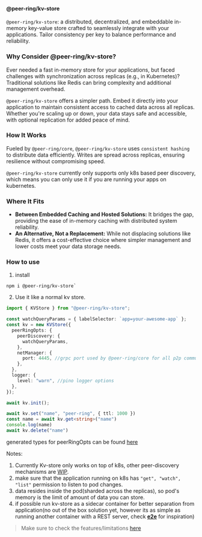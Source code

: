 #### @peer-ring/kv-store

`@peer-ring/kv-store`: a distributed, decentralized, and embeddable in-memory key-value store crafted to seamlessly integrate with your applications. Tailor consistency per key to balance performance and reliability.

### Why Consider @peer-ring/kv-store?

Ever needed a fast in-memory store for your applications, but faced challenges with synchronization across replicas (e.g., in Kubernetes)? Traditional solutions like Redis can bring complexity and additional management overhead.

`@peer-ring/kv-store` offers a simpler path. Embed it directly into your application to maintain consistent access to cached data across all replicas. Whether you're scaling up or down, your data stays safe and accessible, with optional replication for added peace of mind.

### How It Works

Fueled by `@peer-ring/core`, `@peer-ring/kv-store` uses `consistent hashing` to distribute data efficiently. Writes are spread across replicas, ensuring resilience without compromising speed.

`@peer-ring/kv-store` currently only supports only k8s based peer discovery, which means you can only use it if you are running your apps on kubernetes.

### Where It Fits

- **Between Embedded Caching and Hosted Solutions:** It bridges the gap, providing the ease of in-memory caching with distributed system reliability.
- **An Alternative, Not a Replacement:** While not displacing solutions like Redis, it offers a cost-effective choice where simpler management and lower costs meet your data storage needs.

### How to use

1. install

```
npm i @peer-ring/kv-store`
```

2. Use it like a normal kv store.

```typescript
import { KVStore } from "@peer-ring/kv-store";

const watchQueryParams = { labelSelector: `app=your-awesome-app` };
const kv = new KVStore({
  peerRingOpts: {
    peerDiscovery: {
      watchQueryParams,
    },
    netManager: {
      port: 4445, //grpc port used by @peer-ring/core for all p2p communication
    },
  },
  logger: {
    level: "warn", //pino logger options
  },
});

await kv.init();

await kv.set("name", "peer-ring", { ttl: 1000 })
const name = await kv.get<string>("name")
console.log(name)
await kv.delete("name")

```

generated types for peerRingOpts can be found [here](https://github.com/mahendraHegde/peer-ring/blob/main/packages/core/docs/interfaces/PeerRingOpts.md)

Notes:

1. Currently Kv-store only works on top of k8s, other peer-discovery mechanisms are [WIP](https://github.com/mahendraHegde/peer-ring?tab=readme-ov-file#project-roadmap).
2. make sure that the application running on k8s has `"get", "watch", "list"` permission to listen to pod changes.
3. data resides inside the pod(sharded across the replicas), so pod's memory is the limit of amount of data you can store.
4. if possible run kv-store as a sidecar container for better separation from application(no out of the box solution yet, however its as simple as running another container with a REST server, check [**e2e**](https://github.com/mahendraHegde/peer-ring/packages/__e2e__/src/index.ts]) for inspiration)

> Make sure to check the features/limitations [here](https://github.com/mahendraHegde/peer-ring)